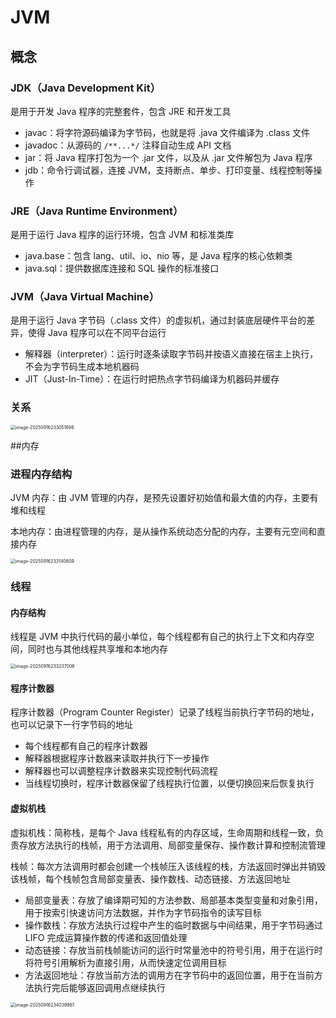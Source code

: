 # JVM



## 概念

### JDK（Java Development Kit）

是用于开发 Java 程序的完整套件，包含 JRE 和开发工具

- javac：将字符源码编译为字节码，也就是将 .java 文件编译为 .class 文件
- javadoc：从源码的 `/**...*/` 注释自动生成 API 文档
- jar：将 Java 程序打包为一个 .jar 文件，以及从 .jar 文件解包为 Java 程序
- jdb：命令行调试器，连接 JVM，支持断点、单步、打印变量、线程控制等操作

### JRE（Java Runtime Environment）

是用于运行 Java 程序的运行环境，包含 JVM 和标准类库

- java.base：包含 lang、util、io、nio 等，是 Java 程序的核心依赖类
- java.sql：提供数据库连接和 SQL 操作的标准接口

### JVM（Java Virtual Machine） 

是用于运行 Java 字节码（.class 文件）的虚拟机，通过封装底层硬件平台的差异，使得 Java 程序可以在不同平台运行

- 解释器（interpreter）：运行时逐条读取字节码并按语义直接在宿主上执行，不会为字节码生成本地机器码
- JIT（Just-In-Time）：在运行时把热点字节码编译为机器码并缓存

### 关系

<img src="https://dasi-blog.oss-cn-guangzhou.aliyuncs.com/Java/202509162330784.png" alt="image-20250916233051698" style="zoom: 50%;" />



##内存

### 进程内存结构

JVM 内存：由 JVM 管理的内存，是预先设置好初始值和最大值的内存，主要有堆和线程

本地内存：由进程管理的内存，是从操作系统动态分配的内存，主要有元空间和直接内存

<img src="https://dasi-blog.oss-cn-guangzhou.aliyuncs.com/Java/202509162331896.png" alt="image-20250916233140809" style="zoom: 50%;" />



### 线程

#### 内存结构

线程是 JVM 中执行代码的最小单位，每个线程都有自己的执行上下文和内存空间，同时也与其他线程共享堆和本地内存

<img src="https://dasi-blog.oss-cn-guangzhou.aliyuncs.com/Java/202509162332105.png" alt="image-20250916233237006" style="zoom:50%;" />

#### 程序计数器

程序计数器（Program Counter Register）记录了线程当前执行字节码的地址，也可以记录下一行字节码的地址

- 每个线程都有自己的程序计数器
- 解释器根据程序计数器来读取并执行下一步操作
- 解释器也可以调整程序计数器来实现控制代码流程
- 当线程切换时，程序计数器保留了线程执行位置，以便切换回来后恢复执行

#### 虚拟机栈

虚拟机栈：简称栈，是每个 Java 线程私有的内存区域，生命周期和线程一致，负责存放方法执行的栈帧，用于方法调用、局部变量保存、操作数计算和控制流管理

栈帧：每次方法调用时都会创建一个栈帧压入该线程的栈，方法返回时弹出并销毁该栈帧，每个栈帧包含局部变量表、操作数栈、动态链接、方法返回地址

- 局部变量表：存放了编译期可知的方法参数、局部基本类型变量和对象引用，用于按索引快速访问方法数据，并作为字节码指令的读写目标
- 操作数栈：存放方法执行过程中产生的临时数据与中间结果，用于字节码通过 LIFO 完成运算操作数的传递和返回值处理
- 动态链接：存放当前栈帧能访问的运行时常量池中的符号引用，用于在运行时将符号引用解析为直接引用，从而快速定位调用目标
- 方法返回地址：存放当前方法的调用方在字节码中的返回位置，用于在当前方法执行完后能够返回调用点继续执行

<img src="https://dasi-blog.oss-cn-guangzhou.aliyuncs.com/Java/202509162340065.png" alt="image-20250916234039981" style="zoom:50%;" />



















































